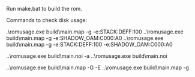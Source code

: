 Run make.bat to build the rom.

Commands to check disk usage:

.\romusage.exe build\main.map -g -e:STACK:DEFF:100
..\romusage.exe build\main.map -g -e:SHADOW_OAM:C000:A0
..\romusage.exe build\main.map -g -e:STACK:DEFF:100 -e:SHADOW_OAM:C000:A0

..\romusage.exe build\main.noi -a
..\romusage.exe build\main.noi

..\romusage.exe build\main.map -G -E
..\romusage.exe build\main.map -g